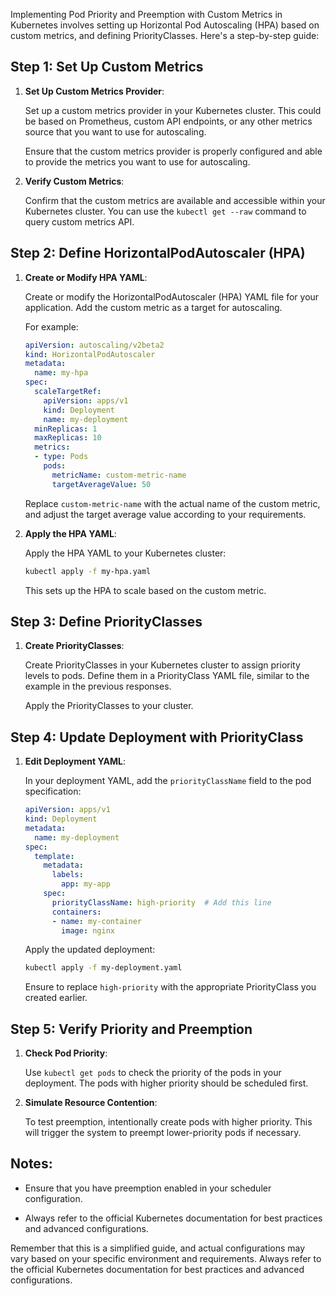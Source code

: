 Implementing Pod Priority and Preemption with Custom Metrics in Kubernetes involves setting up Horizontal Pod Autoscaling (HPA) based on custom metrics, and defining PriorityClasses. Here's a step-by-step guide:

## Step 1: Set Up Custom Metrics

1. **Set Up Custom Metrics Provider**:

   Set up a custom metrics provider in your Kubernetes cluster. This could be based on Prometheus, custom API endpoints, or any other metrics source that you want to use for autoscaling.

   Ensure that the custom metrics provider is properly configured and able to provide the metrics you want to use for autoscaling.

2. **Verify Custom Metrics**:

   Confirm that the custom metrics are available and accessible within your Kubernetes cluster. You can use the `kubectl get --raw` command to query custom metrics API.

## Step 2: Define HorizontalPodAutoscaler (HPA)

1. **Create or Modify HPA YAML**:

   Create or modify the HorizontalPodAutoscaler (HPA) YAML file for your application. Add the custom metric as a target for autoscaling.

   For example:

   ```yaml
   apiVersion: autoscaling/v2beta2
   kind: HorizontalPodAutoscaler
   metadata:
     name: my-hpa
   spec:
     scaleTargetRef:
       apiVersion: apps/v1
       kind: Deployment
       name: my-deployment
     minReplicas: 1
     maxReplicas: 10
     metrics:
     - type: Pods
       pods:
         metricName: custom-metric-name
         targetAverageValue: 50
   ```

   Replace `custom-metric-name` with the actual name of the custom metric, and adjust the target average value according to your requirements.

2. **Apply the HPA YAML**:

   Apply the HPA YAML to your Kubernetes cluster:

   ```bash
   kubectl apply -f my-hpa.yaml
   ```

   This sets up the HPA to scale based on the custom metric.

## Step 3: Define PriorityClasses

1. **Create PriorityClasses**:

   Create PriorityClasses in your Kubernetes cluster to assign priority levels to pods. Define them in a PriorityClass YAML file, similar to the example in the previous responses.

   Apply the PriorityClasses to your cluster.

## Step 4: Update Deployment with PriorityClass

1. **Edit Deployment YAML**:

   In your deployment YAML, add the `priorityClassName` field to the pod specification:

   ```yaml
   apiVersion: apps/v1
   kind: Deployment
   metadata:
     name: my-deployment
   spec:
     template:
       metadata:
         labels:
           app: my-app
       spec:
         priorityClassName: high-priority  # Add this line
         containers:
         - name: my-container
           image: nginx
   ```

   Apply the updated deployment:

   ```bash
   kubectl apply -f my-deployment.yaml
   ```

   Ensure to replace `high-priority` with the appropriate PriorityClass you created earlier.

## Step 5: Verify Priority and Preemption

1. **Check Pod Priority**:

   Use `kubectl get pods` to check the priority of the pods in your deployment. The pods with higher priority should be scheduled first.

2. **Simulate Resource Contention**:

   To test preemption, intentionally create pods with higher priority. This will trigger the system to preempt lower-priority pods if necessary.

## Notes:

- Ensure that you have preemption enabled in your scheduler configuration.

- Always refer to the official Kubernetes documentation for best practices and advanced configurations.

Remember that this is a simplified guide, and actual configurations may vary based on your specific environment and requirements. Always refer to the official Kubernetes documentation for best practices and advanced configurations.
